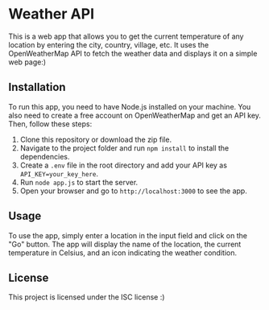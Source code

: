 # Weather API

This is a web app that allows you to get the current temperature of any location by entering the city, country, village, etc. It uses the OpenWeatherMap API to fetch the weather data and displays it on a simple web page:)

## Installation

To run this app, you need to have Node.js installed on your machine. You also need to create a free account on OpenWeatherMap and get an API key. Then, follow these steps:

1. Clone this repository or download the zip file.
2. Navigate to the project folder and run `npm install` to install the dependencies.
3. Create a `.env` file in the root directory and add your API key as `API_KEY=your_key_here`.
4. Run `node app.js` to start the server.
5. Open your browser and go to `http://localhost:3000` to see the app.

## Usage

To use the app, simply enter a location in the input field and click on the "Go" button. The app will display the name of the location, the current temperature in Celsius, and an icon indicating the weather condition.

## License

This project is licensed under the ISC license :)
